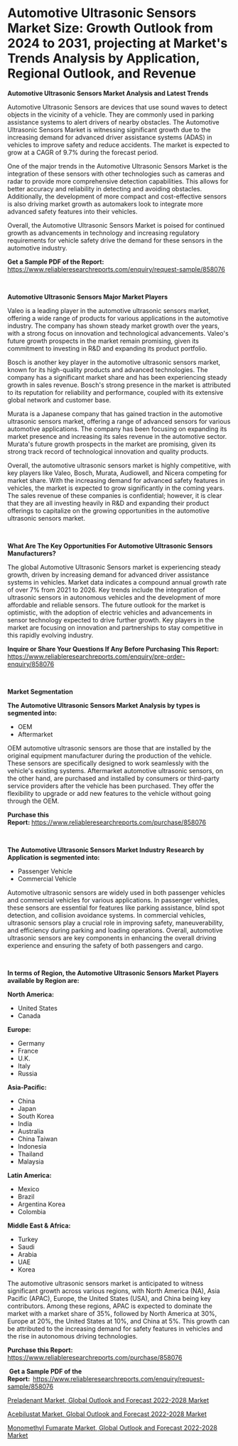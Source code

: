 <p><h1>Automotive Ultrasonic Sensors Market Size: Growth Outlook from 2024 to 2031, projecting at Market's Trends Analysis by Application, Regional Outlook, and Revenue</h1></p><p><strong>Automotive Ultrasonic Sensors Market Analysis and Latest Trends</strong></p>
<p><p>Automotive Ultrasonic Sensors are devices that use sound waves to detect objects in the vicinity of a vehicle. They are commonly used in parking assistance systems to alert drivers of nearby obstacles. The Automotive Ultrasonic Sensors Market is witnessing significant growth due to the increasing demand for advanced driver assistance systems (ADAS) in vehicles to improve safety and reduce accidents. The market is expected to grow at a CAGR of 9.7% during the forecast period.</p><p>One of the major trends in the Automotive Ultrasonic Sensors Market is the integration of these sensors with other technologies such as cameras and radar to provide more comprehensive detection capabilities. This allows for better accuracy and reliability in detecting and avoiding obstacles. Additionally, the development of more compact and cost-effective sensors is also driving market growth as automakers look to integrate more advanced safety features into their vehicles.</p><p>Overall, the Automotive Ultrasonic Sensors Market is poised for continued growth as advancements in technology and increasing regulatory requirements for vehicle safety drive the demand for these sensors in the automotive industry.</p></p>
<p><strong>Get a Sample PDF of the Report:&nbsp;</strong> <a href="https://www.reliableresearchreports.com/enquiry/request-sample/858076">https://www.reliableresearchreports.com/enquiry/request-sample/858076</a></p>
<p>&nbsp;</p>
<p><strong>Automotive Ultrasonic Sensors Major Market Players</strong></p>
<p><p>Valeo is a leading player in the automotive ultrasonic sensors market, offering a wide range of products for various applications in the automotive industry. The company has shown steady market growth over the years, with a strong focus on innovation and technological advancements. Valeo's future growth prospects in the market remain promising, given its commitment to investing in R&D and expanding its product portfolio.</p><p>Bosch is another key player in the automotive ultrasonic sensors market, known for its high-quality products and advanced technologies. The company has a significant market share and has been experiencing steady growth in sales revenue. Bosch's strong presence in the market is attributed to its reputation for reliability and performance, coupled with its extensive global network and customer base.</p><p>Murata is a Japanese company that has gained traction in the automotive ultrasonic sensors market, offering a range of advanced sensors for various automotive applications. The company has been focusing on expanding its market presence and increasing its sales revenue in the automotive sector. Murata's future growth prospects in the market are promising, given its strong track record of technological innovation and quality products.</p><p>Overall, the automotive ultrasonic sensors market is highly competitive, with key players like Valeo, Bosch, Murata, Audiowell, and Nicera competing for market share. With the increasing demand for advanced safety features in vehicles, the market is expected to grow significantly in the coming years. The sales revenue of these companies is confidential; however, it is clear that they are all investing heavily in R&D and expanding their product offerings to capitalize on the growing opportunities in the automotive ultrasonic sensors market.</p></p>
<p>&nbsp;</p>
<p><strong>What Are The Key Opportunities For Automotive Ultrasonic Sensors Manufacturers?</strong></p>
<p><p>The global Automotive Ultrasonic Sensors market is experiencing steady growth, driven by increasing demand for advanced driver assistance systems in vehicles. Market data indicates a compound annual growth rate of over 7% from 2021 to 2026. Key trends include the integration of ultrasonic sensors in autonomous vehicles and the development of more affordable and reliable sensors. The future outlook for the market is optimistic, with the adoption of electric vehicles and advancements in sensor technology expected to drive further growth. Key players in the market are focusing on innovation and partnerships to stay competitive in this rapidly evolving industry.</p></p>
<p><strong>Inquire or Share Your Questions If Any Before Purchasing This Report:</strong> <a href="https://www.reliableresearchreports.com/enquiry/pre-order-enquiry/858076">https://www.reliableresearchreports.com/enquiry/pre-order-enquiry/858076</a></p>
<p>&nbsp;</p>
<p><strong>Market Segmentation</strong></p>
<p><strong>The Automotive Ultrasonic Sensors Market Analysis by types is segmented into:</strong></p>
<p><ul><li>OEM</li><li>Aftermarket</li></ul></p>
<p><p>OEM automotive ultrasonic sensors are those that are installed by the original equipment manufacturer during the production of the vehicle. These sensors are specifically designed to work seamlessly with the vehicle's existing systems. Aftermarket automotive ultrasonic sensors, on the other hand, are purchased and installed by consumers or third-party service providers after the vehicle has been purchased. They offer the flexibility to upgrade or add new features to the vehicle without going through the OEM.</p></p>
<p><strong>Purchase this Report:&nbsp;</strong><a href="https://www.reliableresearchreports.com/purchase/858076">https://www.reliableresearchreports.com/purchase/858076</a></p>
<p>&nbsp;</p>
<p><strong>The Automotive Ultrasonic Sensors Market Industry Research by Application is segmented into:</strong></p>
<p><ul><li>Passenger Vehicle</li><li>Commercial Vehicle</li></ul></p>
<p><p>Automotive ultrasonic sensors are widely used in both passenger vehicles and commercial vehicles for various applications. In passenger vehicles, these sensors are essential for features like parking assistance, blind spot detection, and collision avoidance systems. In commercial vehicles, ultrasonic sensors play a crucial role in improving safety, maneuverability, and efficiency during parking and loading operations. Overall, automotive ultrasonic sensors are key components in enhancing the overall driving experience and ensuring the safety of both passengers and cargo.</p></p>
<p>&nbsp;</p>
<p><strong>In terms of Region, the Automotive Ultrasonic Sensors Market Players available by Region are:</strong></p>
<p>
    <p> <strong> North America: </strong>
        <ul>
            <li>United States</li>
            <li>Canada</li>
        </ul>
        </p> 
    <p> <strong> Europe: </strong>
        <ul>
            <li>Germany</li>
            <li>France</li>
            <li>U.K.</li>
            <li>Italy</li>
            <li>Russia</li>
        </ul>
        </p> 
    <p> <strong> Asia-Pacific: </strong>
        <ul>
            <li>China</li>
            <li>Japan</li>
            <li>South Korea</li>
            <li>India</li>
            <li>Australia</li>
            <li>China Taiwan</li>
            <li>Indonesia</li>
            <li>Thailand</li>
            <li>Malaysia</li>
        </ul>
        </p> 
    <p> <strong> Latin America: </strong>
        <ul>
            <li>Mexico</li>
            <li>Brazil</li>
            <li>Argentina Korea</li>
            <li>Colombia</li>
        </ul>
        </p> 
    <p> <strong> Middle East & Africa: </strong>
        <ul>
            <li>Turkey</li>
            <li>Saudi</li>
            <li>Arabia</li>
            <li>UAE</li>
            <li>Korea</li>
        </ul>
    </p>
    </p>
<p><p>The automotive ultrasonic sensors market is anticipated to witness significant growth across various regions, with North America (NA), Asia Pacific (APAC), Europe, the United States (USA), and China being key contributors. Among these regions, APAC is expected to dominate the market with a market share of 35%, followed by North America at 30%, Europe at 20%, the United States at 10%, and China at 5%. This growth can be attributed to the increasing demand for safety features in vehicles and the rise in autonomous driving technologies.</p></p>
<p><strong>Purchase this Report: </strong><a href="https://www.reliableresearchreports.com/purchase/858076">https://www.reliableresearchreports.com/purchase/858076</a></p>
<p>&nbsp;<strong>Get a Sample PDF of the Report:&nbsp;&nbsp;</strong><a href="https://www.reliableresearchreports.com/enquiry/request-sample/858076">https://www.reliableresearchreports.com/enquiry/request-sample/858076</a></p>
<p><strong></strong></p>
<p><p><a href="https://view.publitas.com/reportprime-1/preladenant-market-global-outlook-and-forecast-2022-2028-market-size-2023-2030-global-industrial-analysis-key-geographical-regions-market-share-top-key-players-product-types-and-forecast-research-report/">Preladenant Market, Global Outlook and Forecast 2022-2028 Market</a></p><p><a href="https://view.publitas.com/reportprime-1/global-acebilustat-market-global-outlook-and-forecast-2022-2028-market-by-types-applications-and-major-players-with-regional-growth-rate-analysis-and-development-situation-from-2023-to-2030/">Acebilustat Market, Global Outlook and Forecast 2022-2028 Market</a></p><p><a href="https://view.publitas.com/reportprime-1/monomethyl-fumarate-market-global-outlook-and-forecast-2022-2028-market-research-report-forecasted-for-period-from-2023-2030-by-market-type-market-application-and-region/">Monomethyl Fumarate Market, Global Outlook and Forecast 2022-2028 Market</a></p></p>